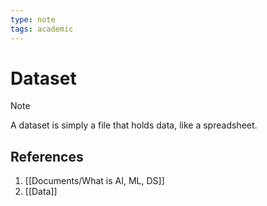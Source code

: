 ```yaml
---
type: note
tags: academic
---
```

# Dataset

> [!note] 
> A dataset is simply a file that holds data, like a spreadsheet.

## References
1. [[Documents/What is AI, ML, DS]]
2. [[Data]]